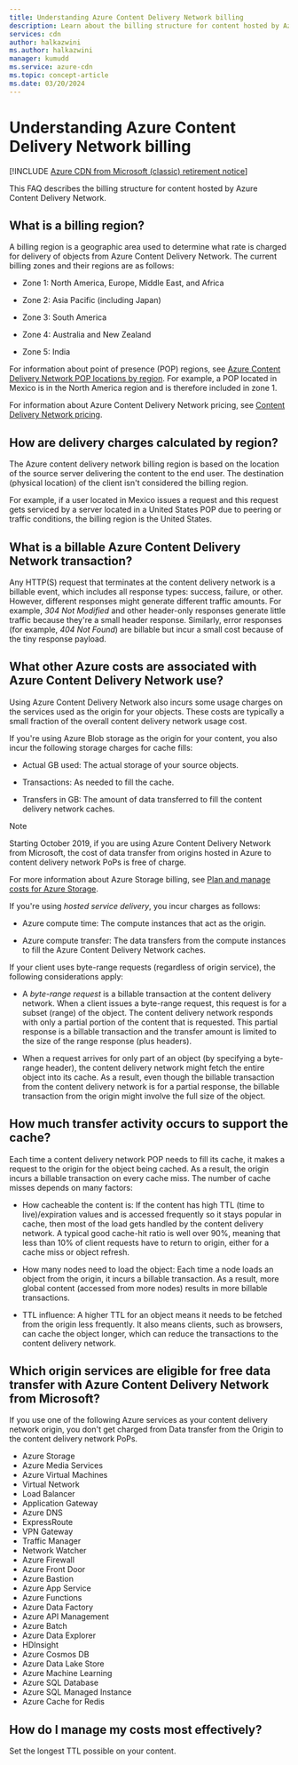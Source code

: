 ```yaml
---
title: Understanding Azure Content Delivery Network billing
description: Learn about the billing structure for content hosted by Azure Content Delivery Network, including billing regions, delivery charges, and to manage costs.
services: cdn
author: halkazwini
ms.author: halkazwini
manager: kumudd
ms.service: azure-cdn
ms.topic: concept-article
ms.date: 03/20/2024
---
```


# Understanding Azure Content Delivery Network billing

[!INCLUDE [Azure CDN from Microsoft (classic) retirement notice](../../includes/cdn-classic-retirement.md)]

This FAQ describes the billing structure for content hosted by Azure Content Delivery Network.

## What is a billing region?

A billing region is a geographic area used to determine what rate is charged for delivery of objects from Azure Content Delivery Network. The current billing zones and their regions are as follows:

- Zone 1: North America, Europe, Middle East, and Africa

- Zone 2: Asia Pacific (including Japan)

- Zone 3: South America

- Zone 4: Australia and New Zealand

- Zone 5: India

For information about point of presence (POP) regions, see [Azure Content Delivery Network POP locations by region](./cdn-pop-locations.md). For example, a POP located in Mexico is in the North America region and is therefore included in zone 1.

For information about Azure Content Delivery Network pricing, see [Content Delivery Network pricing](https://azure.microsoft.com/pricing/details/cdn/).

## How are delivery charges calculated by region?

The Azure content delivery network billing region is based on the location of the source server delivering the content to the end user. The destination (physical location) of the client isn't considered the billing region.

For example, if a user located in Mexico issues a request and this request gets serviced by a server located in a United States POP due to peering or traffic conditions, the billing region is the United States.

<a name='what-is-a-billable-azure-cdn-transaction'></a>

## What is a billable Azure Content Delivery Network transaction?

Any HTTP(S) request that terminates at the content delivery network is a billable event, which includes all response types: success, failure, or other. However, different responses might generate different traffic amounts. For example, *304 Not Modified* and other header-only responses generate little traffic because they're a small header response. Similarly, error responses (for example, *404 Not Found*) are billable but incur a small cost because of the tiny response payload.

<a name='what-other-azure-costs-are-associated-with-azure-cdn-use'></a>

## What other Azure costs are associated with Azure Content Delivery Network use?

Using Azure Content Delivery Network also incurs some usage charges on the services used as the origin for your objects. These costs are typically a small fraction of the overall content delivery network usage cost.

If you're using Azure Blob storage as the origin for your content, you also incur the following storage charges for cache fills:

- Actual GB used: The actual storage of your source objects.

- Transactions: As needed to fill the cache.

- Transfers in GB: The amount of data transferred to fill the content delivery network caches.

> [!NOTE]
> Starting October 2019, if you are using Azure Content Delivery Network from Microsoft, the cost of data transfer from origins hosted in Azure to content delivery network PoPs is free of charge.

For more information about Azure Storage billing, see [Plan and manage costs for Azure Storage](../storage/common/storage-plan-manage-costs.md).

If you're using *hosted service delivery*, you incur charges as follows:

- Azure compute time: The compute instances that act as the origin.

- Azure compute transfer: The data transfers from the compute instances to fill the Azure Content Delivery Network caches.

If your client uses byte-range requests (regardless of origin service), the following considerations apply:

- A *byte-range request* is a billable transaction at the content delivery network. When a client issues a byte-range request, this request is for a subset (range) of the object. The content delivery network responds with only a partial portion of the content that is requested. This partial response is a billable transaction and the transfer amount is limited to the size of the range response (plus headers).

- When a request arrives for only part of an object (by specifying a byte-range header), the content delivery network might fetch the entire object into its cache. As a result, even though the billable transaction from the content delivery network is for a partial response, the billable transaction from the origin might involve the full size of the object.

## How much transfer activity occurs to support the cache?

Each time a content delivery network POP needs to fill its cache, it makes a request to the origin for the object being cached. As a result, the origin incurs a billable transaction on every cache miss. The number of cache misses depends on many factors:

- How cacheable the content is: If the content has high TTL (time to live)/expiration values and is accessed frequently so it stays popular in cache, then most of the load gets handled by the content delivery network. A typical good cache-hit ratio is well over 90%, meaning that less than 10% of client requests have to return to origin, either for a cache miss or object refresh.

- How many nodes need to load the object: Each time a node loads an object from the origin, it incurs a billable transaction. As a result, more global content (accessed from more nodes) results in more billable transactions.

- TTL influence: A higher TTL for an object means it needs to be fetched from the origin less frequently. It also means clients, such as browsers, can cache the object longer, which can reduce the transactions to the content delivery network.

<a name='which-origin-services-are-eligible-for-free-data-transfer-with-azure-cdn-from-microsoft'></a>

## Which origin services are eligible for free data transfer with Azure Content Delivery Network from Microsoft?

If you use one of the following Azure services as your content delivery network origin, you don't get charged from Data transfer from the Origin to the content delivery network PoPs.

- Azure Storage
- Azure Media Services
- Azure Virtual Machines
- Virtual Network
- Load Balancer
- Application Gateway
- Azure DNS
- ExpressRoute
- VPN Gateway
- Traffic Manager
- Network Watcher
- Azure Firewall
- Azure Front Door
- Azure Bastion
- Azure App Service
- Azure Functions
- Azure Data Factory
- Azure API Management
- Azure Batch
- Azure Data Explorer
- HDInsight
- Azure Cosmos DB
- Azure Data Lake Store
- Azure Machine Learning
- Azure SQL Database
- Azure SQL Managed Instance
- Azure Cache for Redis

## How do I manage my costs most effectively?

Set the longest TTL possible on your content.
